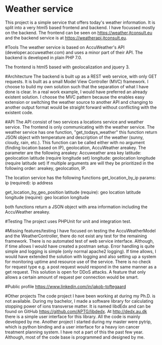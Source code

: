 # Weather service
This project is a simple service that offers today's weather information. It is split into a very html5 based frontend and backend. I have focussed mostly on the backend. The frontend can be seen on https://weather.jtconsult.eu and the backend service is at https://weatherapi.jtconsult.eu.

#Tools
The weather service is based on AccuWeather's API (developer.accuweather.com) and uses a minor part of their API. The backend is developed in plain PHP 7.0. 

The frontend is html5 based with geolocalization and jquery 3.

#Architecture
The backend is built up as a REST web service, with only GET requests. It is built as a small Model View Controller (MVC) framework. I choose to build my own solution such that the separation of what I have done is clear. In a real work example, I would have preferred an already existent solution. I choose the MVC pattern because the enables easy extension or switching the weather source to another API and changing to another output format would be straight forward without conflicting with the existent code. 

#API
The API consist of two services a locations service and weather service. The frontend is only communicating with the weather service. The weather service has one function, "get_todays_weather" this function return JSON object with temperature and description of the weather (sunny, cloudy, rain, etc.). This function can be called either with no argument (finding location based on IP), geolocation, AccuWeather areakey. The parameter are the following
areakey: Accuweather area key
latitude: geolocation latitude (require longitude set)
longitude: geolocation longitude (require latitude set)
If multiple arguments are will they be prioritized in the following order: areakey, geolocation, IP.

The location service has the following functions 
get_location_by_ip
params:
ip (required): ip address

get_location_by_geo_position
latitude (require): geo location latitude
longitude (require): geo location longitude

both functions return a JSON object with area information including the AccuWeather areakey.

#Testing
The project uses PHPUnit for unit and integration test.


#Missing features/testing
I have focused on testing the AccuWeatherModel and the WeatherController, there do not exist any test for the remaining framework. There is no automated test of web service interface. Although, if time allows I would have created a postman setup.
Error handling is quite simple and logging is simple (only normal apache2 logging). If time allows, I would have extended the solution with logging and also setting up a system for monitoring uptime and resource use of the service. 
There is no check for request type e.g. a post request would respond in the same manner as a get request. 
This solution is open for DDoS attacks. A feature that only allows a certain amount of request per connection would be smart.

#Public profile
https://www.linkedin.com/in/jakob-toftegaard

#Other projects
The code project I have been working at during my Ph.D. is not available. During my bachelor, I made a software library for calculating stopping power of ions transverse matter. It is named libdEdx and can be found on GitHub https://github.com/APTG/libdedx. At http://dedx.au.dk there is a simple user interface for this library. All the code is mainly developed by me.
Another project I started during my master were pytrip, which is python binding and a user interface for a heavy ion cancer treatment planning system. I have not a part of this the past few year. Although, most of the code base is programmed and designed by me. 

